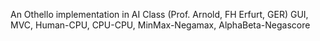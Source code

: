 An Othello implementation in AI Class (Prof. Arnold, FH Erfurt, GER) GUI, MVC, Human-CPU, CPU-CPU, MinMax-Negamax, AlphaBeta-Negascore